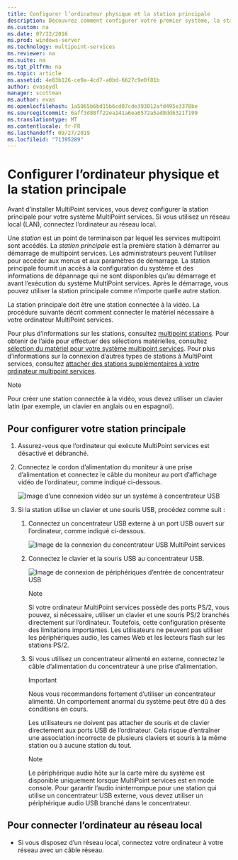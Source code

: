 ```yaml
---
title: Configurer l’ordinateur physique et la station principale
description: Découvrez comment configurer votre premier système, la station principale, dans MultiPoint services
ms.custom: na
ms.date: 07/22/2016
ms.prod: windows-server
ms.technology: multipoint-services
ms.reviewer: na
ms.suite: na
ms.tgt_pltfrm: na
ms.topic: article
ms.assetid: 4e83b126-ce9a-4cd7-a0bd-6627c9e0f81b
author: evaseydl
manager: scottman
ms.author: evas
ms.openlocfilehash: 1a5865b6bd15b6cd07cde393012afd495e3378be
ms.sourcegitcommit: 6aff3d88ff22ea141a6ea6572a5ad8dd6321f199
ms.translationtype: MT
ms.contentlocale: fr-FR
ms.lasthandoff: 09/27/2019
ms.locfileid: "71395289"
---
```

# <a name="set-up-the-physical-computer-and-primary-station"></a>Configurer l’ordinateur physique et la station principale
Avant d’installer MultiPoint services, vous devez configurer la station principale pour votre système MultiPoint services. Si vous utilisez un réseau local (LAN), connectez l’ordinateur au réseau local.  
  
Une *station* est un point de terminaison par lequel les services multipoint sont accédés. La *station principale* est la première station à démarrer au démarrage de multipoint services. Les administrateurs peuvent l’utiliser pour accéder aux menus et aux paramètres de démarrage. La station principale fournit un accès à la configuration du système et des informations de dépannage qui ne sont disponibles qu’au démarrage et avant l’exécution du système MultiPoint services. Après le démarrage, vous pouvez utiliser la station principale comme n’importe quelle autre station.  
  
La station principale doit être une station connectée à la vidéo. La procédure suivante décrit comment connecter le matériel nécessaire à votre ordinateur MultiPoint services.  
  
Pour plus d’informations sur les stations, consultez [multipoint stations](multipoint-services-stations.md). Pour obtenir de l’aide pour effectuer des sélections matérielles, consultez [sélection du matériel pour votre système multipoint services](Selecting-Hardware-for-Your-MultiPoint-services-System.md). Pour plus d’informations sur la connexion d’autres types de stations à MultiPoint services, consultez [attacher des stations supplémentaires à votre ordinateur multipoint services](Attach-additional-stations-to-your-MultiPoint-services-computer.md).  
  
> [!NOTE]  
> Pour créer une station connectée à la vidéo, vous devez utiliser un clavier latin (par exemple, un clavier en anglais ou en espagnol).  
  
## <a name="to-set-up-your-primary-station"></a>Pour configurer votre station principale  
  
1.  Assurez-vous que l’ordinateur qui exécute MultiPoint services est désactivé et débranché.  
  
2.  Connectez le cordon d’alimentation du moniteur à une prise d’alimentation et connectez le câble du moniteur au port d’affichage vidéo de l’ordinateur, comme indiqué ci-dessous.  
  
    ![Image d’une connexion vidéo sur un système à concentrateur USB](./media/WMSVideoConnection.gif)  
  
3.  Si la station utilise un clavier et une souris USB, procédez comme suit :  
  
    1.  Connectez un concentrateur USB externe à un port USB ouvert sur l’ordinateur, comme indiqué ci-dessous.  
  
        ![Image de la connexion du concentrateur USB MultiPoint services](./media/WMSUSBHubConnection.gif)  
  
    2.  Connectez le clavier et la souris USB au concentrateur USB.  
  
        ![Image de connexion de périphériques d’entrée de concentrateur USB](./media/WMSUSBDeviceConnection.gif)  
  
        > [!NOTE]  
        > Si votre ordinateur MultiPoint services possède des ports PS/2, vous pouvez, si nécessaire, utiliser un clavier et une souris PS/2 branchés directement sur l’ordinateur. Toutefois, cette configuration présente des limitations importantes. Les utilisateurs ne peuvent pas utiliser les périphériques audio, les cames Web et les lecteurs flash sur les stations PS/2.  
  
    3.  Si vous utilisez un concentrateur alimenté en externe, connectez le câble d’alimentation du concentrateur à une prise d’alimentation.  
  
        > [!IMPORTANT]  
        > Nous vous recommandons fortement d’utiliser un concentrateur alimenté. Un comportement anormal du système peut être dû à des conditions en cours.  
        >   
        > Les utilisateurs ne doivent pas attacher de souris et de clavier directement aux ports USB de l’ordinateur. Cela risque d’entraîner une association incorrecte de plusieurs claviers et souris à la même station ou à aucune station du tout.  
  
        > [!NOTE]  
        > Le périphérique audio hôte sur la carte mère du système est disponible uniquement lorsque MultiPoint services est en mode console. Pour garantir l’audio ininterrompue pour une station qui utilise un concentrateur USB externe, vous devez utiliser un périphérique audio USB branché dans le concentrateur.  
  
## <a name="to-connect-the-computer-to-the-lan"></a>Pour connecter l’ordinateur au réseau local  
  
-   Si vous disposez d’un réseau local, connectez votre ordinateur à votre réseau avec un câble réseau.